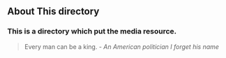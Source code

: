 ## About This directory

### **This is a directory which put the media resource.**

>  Every  man can be a king. - *An American politician I forget his name*
